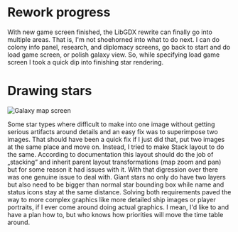 # Rework progress

With new game screen finished, the LibGDX rewrite can finally go into multiple areas. That is, I'm not shoehorned into what to do next. I can do colony info panel, research, and diplomacy screens, go back to start and do load game screen, or polish galaxy view. So, while specifying load game screen I took a quick dip into finishing star rendering. 

# Drawing stars

![Galaxy map screen](/Ancient-Star/assets/2025-03-27-stars.png)

Some star types where difficult to make into one image without getting serious artifacts around details and an easy fix was to superimpose two images. That should have been a quick fix if I just did that, put two images at the same place and move on. Instead, I tried to make Stack layout to do the same. According to documentation this layout should do the job of „stacking“ and inherit parent layout transformations (map zoom and pan) but for some reason it had issues with it. With that digression over there was one genuine issue to deal with. Giant stars no only do have two layers but also need to be bigger than normal star bounding box while name and status icons stay at the same distance. Solving both requirements paved the way to more complex graphics like more detailed ship images or player portraits, if I ever come around doing actual graphics. I mean, I'd like to and have a plan how to, but who knows how priorities will move the time table around.
